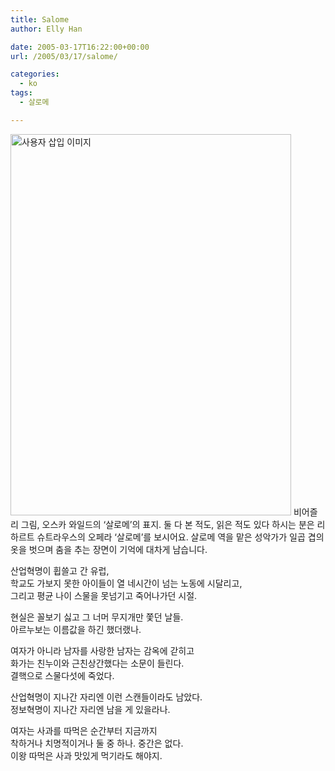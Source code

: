 ```yaml
---
title: Salome
author: Elly Han

date: 2005-03-17T16:22:00+00:00
url: /2005/03/17/salome/

categories:
  - ko
tags:
  - 살로메

---
```

<img src="https://i1.wp.com/ellyhan.cafe24.com/wp-content/uploads/2007/01/1145936313.jpg?resize=449%2C610" class="aligncenter" width="449" height="610" alt="사용자 삽입 이미지" data-recalc-dims="1" />  
비어즐리 그림,  
오스카 와일드의 &#8216;살로메&#8217;의 표지.  
둘 다 본 적도, 읽은 적도 있다 하시는 분은  
리하르트 슈트라우스의 오페라 &#8216;살로메&#8217;를 보시어요.  
살로메 역을 맡은 성악가가  
일곱 겹의 옷을 벗으며 춤을 추는 장면이 기억에 대차게 남습니다.

산업혁명이 휩쓸고 간 유럽,  
학교도 가보지 못한 아이들이 열 네시간이 넘는 노동에 시달리고,  
그리고 평균 나이 스물을 못넘기고 죽어나가던 시절.

현실은 꼴보기 싫고 그 너머 무지개만 쫓던 날들.  
아르누보는 이름값을 하긴 했더랬나.

여자가 아니라 남자를 사랑한 남자는 감옥에 갇히고  
화가는 친누이와 근친상간했다는 소문이 들린다.  
결핵으로 스물다섯에 죽었다.

산업혁명이 지나간 자리엔 이런 스캔들이라도 남았다.  
정보혁명이 지나간 자리엔 남을 게 있을라나.

여자는 사과를 따먹은 순간부터 지금까지  
착하거나 치명적이거나 둘 중 하나. 중간은 없다.  
이왕 따먹은 사과 맛있게 먹기라도 해야지.